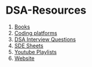 #  DSA-Resources


1. [Books](https://github.com/avinash201199/DSA-Resources/tree/main/Books)<br>
2. [Coding platforms](https://github.com/avinash201199/DSA-Resources/tree/main/Top-Coding-Platforms) <br>
3. [DSA Interview Questions](https://github.com/avinash201199/DSA-Resources/tree/main/DSA-Interview-Questions)<br>
4. [SDE Sheets](https://github.com/avinash201199/DSA-Resources/tree/main/Best%20DSA%20Sheets) <br>
5. [Youtube Playlists](https://github.com/avinash201199/DSA-Resources/tree/main/Youtube%20Playlists)<br>
6. [Website](https://github.com/avinash201199/DSA-Resources/tree/main/Websites)

